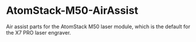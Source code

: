 # AtomStack-M50-AirAssist
Air assist parts for the AtomStack M50 laser module, which is the default for the X7 PRO laser engraver.
